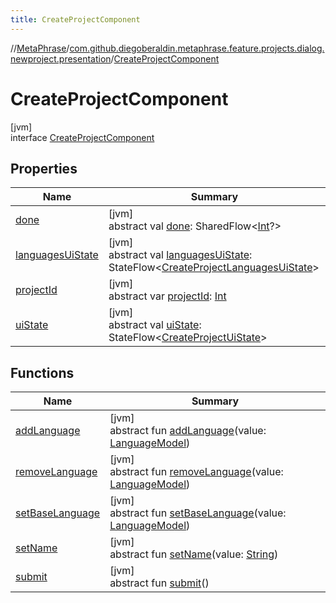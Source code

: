```yaml
---
title: CreateProjectComponent
---
```

//[MetaPhrase](../../../index.html)/[com.github.diegoberaldin.metaphrase.feature.projects.dialog.newproject.presentation](../index.html)/[CreateProjectComponent](index.html)



# CreateProjectComponent



[jvm]\
interface [CreateProjectComponent](index.html)



## Properties


| Name | Summary |
|---|---|
| [done](done.html) | [jvm]<br>abstract val [done](done.html): SharedFlow&lt;[Int](https://kotlinlang.org/api/latest/jvm/stdlib/kotlin/-int/index.html)?&gt; |
| [languagesUiState](languages-ui-state.html) | [jvm]<br>abstract val [languagesUiState](languages-ui-state.html): StateFlow&lt;[CreateProjectLanguagesUiState](../-create-project-languages-ui-state/index.html)&gt; |
| [projectId](project-id.html) | [jvm]<br>abstract var [projectId](project-id.html): [Int](https://kotlinlang.org/api/latest/jvm/stdlib/kotlin/-int/index.html) |
| [uiState](ui-state.html) | [jvm]<br>abstract val [uiState](ui-state.html): StateFlow&lt;[CreateProjectUiState](../-create-project-ui-state/index.html)&gt; |


## Functions


| Name | Summary |
|---|---|
| [addLanguage](add-language.html) | [jvm]<br>abstract fun [addLanguage](add-language.html)(value: [LanguageModel](../../com.github.diegoberaldin.metaphrase.domain.language.data/-language-model/index.html)) |
| [removeLanguage](remove-language.html) | [jvm]<br>abstract fun [removeLanguage](remove-language.html)(value: [LanguageModel](../../com.github.diegoberaldin.metaphrase.domain.language.data/-language-model/index.html)) |
| [setBaseLanguage](set-base-language.html) | [jvm]<br>abstract fun [setBaseLanguage](set-base-language.html)(value: [LanguageModel](../../com.github.diegoberaldin.metaphrase.domain.language.data/-language-model/index.html)) |
| [setName](set-name.html) | [jvm]<br>abstract fun [setName](set-name.html)(value: [String](https://kotlinlang.org/api/latest/jvm/stdlib/kotlin/-string/index.html)) |
| [submit](submit.html) | [jvm]<br>abstract fun [submit](submit.html)() |

